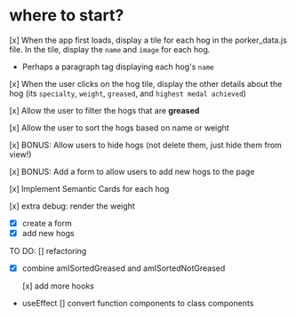 # where to start?

[x] When the app first loads, display a tile for each hog in the porker_data.js file. In the tile, display the `name` and `image` for each hog.

- Perhaps a paragraph tag displaying each hog's `name`

[x] When the user clicks on the hog tile, display the other details about the hog (its `specialty`, `weight`, `greased`, and `highest medal achieved`)

[x] Allow the user to filter the hogs that are **greased**

[x] Allow the user to sort the hogs based on name or weight

[x] BONUS: Allow users to hide hogs (not delete them, just hide them from view!)

[x] BONUS: Add a form to allow users to add new hogs to the page

[x] Implement Semantic Cards for each hog

[x] extra debug: render the weight

- [x] create a form
- [x] add new hogs

TO DO:
[] refactoring

- [x] combine amISortedGreased and amISortedNotGreased

  [x] add more hooks

- useEffect
  [] convert function components to class components
